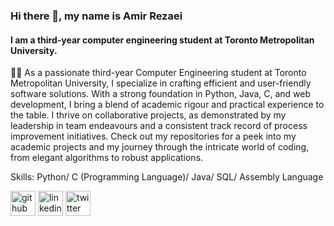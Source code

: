 

### Hi there 👋, my name is Amir Rezaei
#### I am a third-year computer engineering student at Toronto Metropolitan University.
👨‍💻 As a passionate third-year Computer Engineering student at Toronto Metropolitan University, I specialize in crafting efficient and user-friendly software solutions. With a strong foundation in Python, Java, C, and web development, I bring a blend of academic rigour and practical experience to the table. I thrive on collaborative projects, as demonstrated by my leadership in team endeavours and a consistent track record of process improvement initiatives. Check out my repositories for a peek into my academic projects and my journey through the intricate world of coding, from elegant algorithms to robust applications.

Skills: Python/ C (Programming Language)/ Java/  SQL/ Assembly Language




[<img src='https://cdn.jsdelivr.net/npm/simple-icons@3.0.1/icons/github.svg' alt='github' height='40'>](https://github.com/ARZ10)  [<img src='https://cdn.jsdelivr.net/npm/simple-icons@3.0.1/icons/linkedin.svg' alt='linkedin' height='40'>](https://www.linkedin.com/in/amir-rezaei-areng/)  [<img src='https://cdn.jsdelivr.net/npm/simple-icons@3.0.1/icons/twitter.svg' alt='twitter' height='40'>](https://twitter.com/https://twitter.com/amirrezaei79)  




















